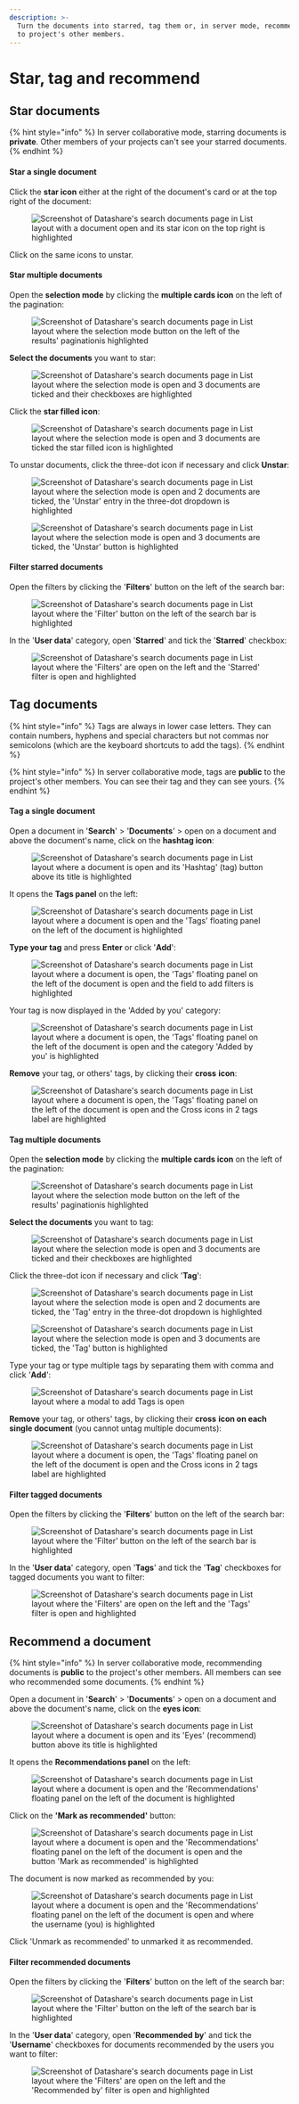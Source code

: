 ```yaml
---
description: >-
  Turn the documents into starred, tag them or, in server mode, recommend them
  to project's other members.
---
```


# Star, tag and recommend

## Star documents

{% hint style="info" %}
In server collaborative mode, starring documents is **private**. Other members of your projects can't see your starred documents.
{% endhint %}

#### Star a single document

Click the **star icon** either at the right of the document's card or at the top right of the document:

<figure><img src="../.gitbook/assets/Screenshot 2025-06-09 at 11.27.33.png" alt="Screenshot of Datashare&#x27;s search documents page in List layout with a document open and its star icon on the top right is highlighted"><figcaption></figcaption></figure>

Click on the same icons to unstar.

#### Star multiple documents

Open the **selection mode** by clicking the **multiple cards icon** on the left of the pagination:

<figure><img src="../.gitbook/assets/Screenshot 2025-06-09 at 11.30.20.png" alt="Screenshot of Datashare&#x27;s search documents page in List layout where the selection mode button on the left of the results&#x27; paginationis highlighted"><figcaption></figcaption></figure>

**Select the documents** you want to star:

<figure><img src="../.gitbook/assets/Screenshot 2025-06-09 at 11.32.03.png" alt="Screenshot of Datashare&#x27;s search documents page in List layout where the selection mode is open and 3 documents are ticked and their checkboxes are highlighted"><figcaption></figcaption></figure>

Click the **star filled icon**:

<figure><img src="../.gitbook/assets/Screenshot 2025-06-09 at 11.34.14.png" alt="Screenshot of Datashare&#x27;s search documents page in List layout where the selection mode is open and 3 documents are ticked the star filled icon is highlighted"><figcaption></figcaption></figure>

To unstar documents, click the three-dot icon if necessary and click **Unstar**:

<figure><img src="../.gitbook/assets/Screenshot 2025-06-10 at 17.14.17.png" alt="Screenshot of Datashare&#x27;s search documents page in List layout where the selection mode is open and 2 documents are ticked, the &#x27;Unstar&#x27; entry in the three-dot dropdown is highlighted"><figcaption></figcaption></figure>

<figure><img src="../.gitbook/assets/Screenshot 2025-06-10 at 10.14.20.png" alt="Screenshot of Datashare&#x27;s search documents page in List layout where the selection mode is open and 3 documents are ticked, the &#x27;Unstar&#x27; button is highlighted"><figcaption></figcaption></figure>

#### Filter starred documents

Open the filters by clicking the '**Filters**' button on the left of the search bar:

<figure><img src="../.gitbook/assets/Screenshot 2025-06-10 at 10.33.58.png" alt="Screenshot of Datashare&#x27;s search documents page in List layout where the &#x27;Filter&#x27; button on the left of the search bar is highlighted"><figcaption></figcaption></figure>

In the '**User data**' category, open '**Starred**' and tick the '**Starred**' checkbox:

<figure><img src="../.gitbook/assets/Screenshot 2025-06-10 at 10.34.56.png" alt="Screenshot of Datashare&#x27;s search documents page in List layout where the &#x27;Filters&#x27; are open on the left and the &#x27;Starred&#x27; filter is open and highlighted"><figcaption></figcaption></figure>

## Tag documents

{% hint style="info" %}
Tags are always in lower case letters. They can contain numbers, hyphens and special characters but not commas nor semicolons (which are the keyboard shortcuts to add the tags).
{% endhint %}

{% hint style="info" %}
In server collaborative mode, tags are **public** to the project's other members. You can see their tag and they can see yours.
{% endhint %}

#### Tag a single document

Open a document in '**Search**' > '**Documents**' > open on a document and above the document's name, click on the **hashtag icon**:

<figure><img src="../.gitbook/assets/Screenshot 2025-06-10 at 09.52.16.png" alt="Screenshot of Datashare&#x27;s search documents page in List layout where a document is open and its &#x27;Hashtag&#x27; (tag) button above its title is highlighted"><figcaption></figcaption></figure>

It opens the **Tags panel** on the left:

<figure><img src="../.gitbook/assets/Screenshot 2025-06-10 at 09.53.03.png" alt="Screenshot of Datashare&#x27;s search documents page in List layout where a document is open and the &#x27;Tags&#x27; floating panel on the left of the document is highlighted"><figcaption></figcaption></figure>

**Type your tag** and press **Enter** or click '**Add**':

<figure><img src="../.gitbook/assets/Screenshot 2025-06-10 at 09.53.45.png" alt="Screenshot of Datashare&#x27;s search documents page in List layout where a document is open, the &#x27;Tags&#x27; floating panel on the left of the document is open and the field to add filters is highlighted"><figcaption></figcaption></figure>

Your tag is now displayed in the 'Added by you' category:

<figure><img src="../.gitbook/assets/Screenshot 2025-06-10 at 09.55.05.png" alt="Screenshot of Datashare&#x27;s search documents page in List layout where a document is open, the &#x27;Tags&#x27; floating panel on the left of the document is open and the category &#x27;Added by you&#x27; is highlighted"><figcaption></figcaption></figure>

**Remove** your tag, or others' tags, by clicking their **cross** **icon**:

<figure><img src="../.gitbook/assets/Screenshot 2025-06-10 at 09.56.01.png" alt="Screenshot of Datashare&#x27;s search documents page in List layout where a document is open, the &#x27;Tags&#x27; floating panel on the left of the document is open and the Cross icons in 2 tags label are highlighted"><figcaption></figcaption></figure>

#### Tag multiple documents

Open the **selection mode** by clicking the **multiple cards icon** on the left of the pagination:

<figure><img src="../.gitbook/assets/Screenshot 2025-06-09 at 11.30.20.png" alt="Screenshot of Datashare&#x27;s search documents page in List layout where the selection mode button on the left of the results&#x27; paginationis highlighted"><figcaption></figcaption></figure>

**Select the documents** you want to tag:

<figure><img src="../.gitbook/assets/Screenshot 2025-06-09 at 11.32.03.png" alt="Screenshot of Datashare&#x27;s search documents page in List layout where the selection mode is open and 3 documents are ticked and their checkboxes are highlighted"><figcaption></figcaption></figure>

Click the three-dot icon if necessary and click '**Tag**':

<figure><img src="../.gitbook/assets/Screenshot 2025-06-10 at 17.12.48.png" alt="Screenshot of Datashare&#x27;s search documents page in List layout where the selection mode is open and 2 documents are ticked, the &#x27;Tag&#x27; entry in the three-dot dropdown is highlighted"><figcaption></figcaption></figure>

<figure><img src="../.gitbook/assets/Screenshot 2025-06-10 at 10.01.35.png" alt="Screenshot of Datashare&#x27;s search documents page in List layout where the selection mode is open and 3 documents are ticked, the &#x27;Tag&#x27; button is highlighted"><figcaption></figcaption></figure>

Type your tag or type multiple tags by separating them with comma and click '**Add**':

<figure><img src="../.gitbook/assets/Screenshot 2025-06-10 at 10.02.51.png" alt="Screenshot of Datashare&#x27;s search documents page in List layout where a modal to add Tags is open"><figcaption></figcaption></figure>

**Remove** your tag, or others' tags, by clicking their **cross** **icon on each single document** (you cannot untag multiple documents):

<figure><img src="../.gitbook/assets/Screenshot 2025-06-10 at 09.56.01.png" alt="Screenshot of Datashare&#x27;s search documents page in List layout where a document is open, the &#x27;Tags&#x27; floating panel on the left of the document is open and the Cross icons in 2 tags label are highlighted"><figcaption></figcaption></figure>

#### Filter tagged documents

Open the filters by clicking the '**Filters**' button on the left of the search bar:

<figure><img src="../.gitbook/assets/Screenshot 2025-06-10 at 10.33.58.png" alt="Screenshot of Datashare&#x27;s search documents page in List layout where the &#x27;Filter&#x27; button on the left of the search bar is highlighted"><figcaption></figcaption></figure>

In the '**User data**' category, open '**Tags**' and tick the '**Tag**' checkboxes for tagged documents you want to filter:

<figure><img src="../.gitbook/assets/Screenshot 2025-06-10 at 10.37.32.png" alt="Screenshot of Datashare&#x27;s search documents page in List layout where the &#x27;Filters&#x27; are open on the left and the &#x27;Tags&#x27; filter is open and highlighted"><figcaption></figcaption></figure>



## Recommend a document

{% hint style="info" %}
In server collaborative mode, recommending documents is **public** to the project's other members. All members can see who recommended some documents.
{% endhint %}

Open a document in '**Search**' > '**Documents**' > open on a document and above the document's name, click on the **eyes icon**:

<figure><img src="../.gitbook/assets/Screenshot 2025-06-10 at 10.26.27.png" alt="Screenshot of Datashare&#x27;s search documents page in List layout where a document is open and its &#x27;Eyes&#x27; (recommend) button above its title is highlighted"><figcaption></figcaption></figure>

It opens the **Recommendations panel** on the left:

<figure><img src="../.gitbook/assets/Screenshot 2025-06-10 at 18.03.39.png" alt="Screenshot of Datashare&#x27;s search documents page in List layout where a document is open and the &#x27;Recommendations&#x27; floating panel on the left of the document is highlighted"><figcaption></figcaption></figure>

Click on the **'Mark as recommended'** button:

<figure><img src="../.gitbook/assets/Screenshot 2025-06-10 at 18.04.24.png" alt="Screenshot of Datashare&#x27;s search documents page in List layout where a document is open and the &#x27;Recommendations&#x27; floating panel on the left of the document is open and the button &#x27;Mark as recommended&#x27; is highlighted"><figcaption></figcaption></figure>

The document is now marked as recommended by you:

<figure><img src="../.gitbook/assets/Screenshot 2025-06-10 at 18.05.03.png" alt="Screenshot of Datashare&#x27;s search documents page in List layout where a document is open and the &#x27;Recommendations&#x27; floating panel on the left of the document is open and where the username (you) is highlighted"><figcaption></figcaption></figure>

Click 'Unmark as recommended' to unmarked it as recommended.

#### Filter recommended documents

Open the filters by clicking the '**Filters**' button on the left of the search bar:

<figure><img src="../.gitbook/assets/Screenshot 2025-06-10 at 10.33.58.png" alt="Screenshot of Datashare&#x27;s search documents page in List layout where the &#x27;Filter&#x27; button on the left of the search bar is highlighted"><figcaption></figcaption></figure>

In the '**User data**' category, open '**Recommended by**' and tick the '**Username**' checkboxes for documents recommended by the users you want to filter:

<figure><img src="../.gitbook/assets/Screenshot 2025-06-10 at 10.37.55.png" alt="Screenshot of Datashare&#x27;s search documents page in List layout where the &#x27;Filters&#x27; are open on the left and the &#x27;Recommended by&#x27; filter is open and highlighted"><figcaption></figcaption></figure>
